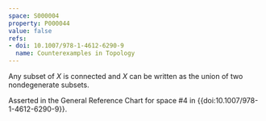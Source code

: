 ```yaml
---
space: S000004
property: P000044
value: false
refs:
- doi: 10.1007/978-1-4612-6290-9
  name: Counterexamples in Topology
---
```


Any subset of $X$ is connected and $X$ can be written as the union of two nondegenerate subsets.

Asserted in the General Reference Chart for space #4 in
{{doi:10.1007/978-1-4612-6290-9}}.
